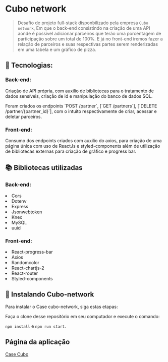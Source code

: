# Cubo network

> Desafio de projeto full-stack disponbilizado pela empresa `Cubo network`, Em que o back-end consistindo na criação de uma API aonde é possível adicionar parceiros que terão uma porcentagem de participação sobre um total de 100%. E já no front-end iremos fazer a relação de parceiros e suas respectivas partes serem renderizadas em uma tabela e um gráfico de pizza.

## :robot: Tecnologias: 

### Back-end: 
<p>Criação de API própria, com auxilio de bibliotecas para o tratamento de dados sensíveis, criação de id e manipulação do banco de dados SQL.</p>
Foram criados os endpoints `POST /partner`, [`GET /partners`], [`DELETE /partner/{partner_id}`], com o intuito respectivamente de criar, acessar e deletar parceiros.


### Front-end:
Consumo dos endpoints criados com auxilio do axios, para criação de uma página única com uso de ReactJs e styled-components além de utilização de bibliotecas externas para criação de gráfico e progress bar.
## :books: Bibliotecas utilizadas 

### Back-end:
  <li>Cors</li>
  <li>Dotenv</li>
  <li>Express</li>
  <li>Jsonwebtoken</li>
  <li>Knex</li>
  <li>MySQL</li>
  <li>uuid</li>

### Front-end:
  <li>React-progress-bar</li>
  <li>Axios</li>
  <li>Randomcolor</li>
  <li>React-chartjs-2</li>
  <li>React-router</li>
  <li>Styled-components</li>
  
## 🚀 Instalando Cubo-network

Para instalar o Case cubo-network, siga estas etapas:

Faça o clone desse repositório em seu computador e execute o comando:

`npm install` e `npm run start`.

## Página da aplicação
<a href="http://www.case-cubo-network.surge.sh">Case Cubo </a> 

